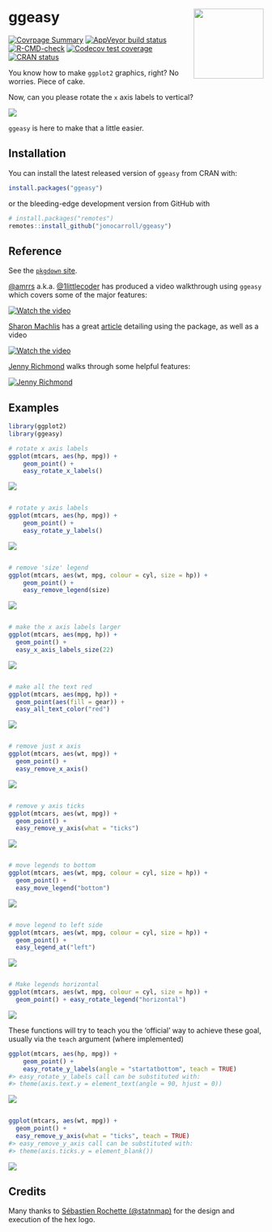
<!-- README.md is generated from README.Rmd. Please edit that file -->

# ggeasy <img src='man/figures/logo.gif' align="right" height="138" />

<!-- http://www.clker.com/clipart-2-puzzle-pieces-connected.html -->

[![Covrpage
Summary](https://img.shields.io/badge/covrpage-Last_Build_2025_06_15-yellowgreen.svg)](https://github.com/jonocarroll/ggeasy/blob/master/tests/README.md)
[![AppVeyor build
status](https://ci.appveyor.com/api/projects/status/github/jonocarroll/ggeasy?branch=master&svg=true)](https://ci.appveyor.com/project/jonocarroll/ggeasy)
[![R-CMD-check](https://github.com/jonocarroll/ggeasy/actions/workflows/R-CMD-check.yaml/badge.svg)](https://github.com/jonocarroll/ggeasy/actions/workflows/R-CMD-check.yaml)
[![Codecov test
coverage](https://codecov.io/gh/jonocarroll/ggeasy/branch/master/graph/badge.svg)](https://app.codecov.io/gh/jonocarroll/ggeasy?branch=master)
[![CRAN
status](https://www.r-pkg.org/badges/version/ggeasy)](https://CRAN.R-project.org/package=ggeasy)

You know how to make `ggplot2` graphics, right? No worries. Piece of
cake.

Now, can you please rotate the `x` axis labels to vertical?

![](https://raw.githubusercontent.com/jonocarroll/ggeasy/master/inst/media/xkcd.png)
<!-- ![](https://raw.githubusercontent.com/jonocarroll/ggeasy/master/inst/media/winona.gif) -->
<!-- ![](https://raw.githubusercontent.com/jonocarroll/ggeasy/master/inst/media/sherlock.gif) -->

`ggeasy` is here to make that a little easier.

## Installation

You can install the latest released version of `ggeasy` from CRAN with:

``` r
install.packages("ggeasy")
```

or the bleeding-edge development version from GitHub with

``` r
# install.packages("remotes")
remotes::install_github("jonocarroll/ggeasy")
```

## Reference

See the [`pkgdown` site](https://jonocarroll.github.io/ggeasy/).

[@amrrs](https://github.com/amrrs) a.k.a.
[@1littlecoder](https://twitter.com/1littlecoder) has produced a video
walkthrough using `ggeasy` which covers some of the major features:

[![Watch the
video](https://img.youtube.com/vi/iAH1GJoBZmI/maxresdefault.jpg)](https://youtu.be/iAH1GJoBZmI)

[Sharon Machlis](https://www.infoworld.com/profile/sharon-machlis/) has
a great
[article](https://www.infoworld.com/article/2256726/easier-ggplot-with-the-ggeasy-r-package.html)
detailing using the package, as well as a video

[![Watch the
video](https://img.youtube.com/vi/-2ZvQQ583pI/maxresdefault.jpg)](https://www.youtube.com/watch?v=-2ZvQQ583pI)

[Jenny Richmond](https://www.youtube.com/@jenrichmondPhD) walks through
some helpful features:

[![Jenny
Richmond](https://img.youtube.com/vi/PX8m69owHAs/maxresdefault.jpg)](https://www.youtube.com/watch?v=PX8m69owHAs)

## Examples

``` r
library(ggplot2)
library(ggeasy)

# rotate x axis labels
ggplot(mtcars, aes(hp, mpg)) + 
    geom_point() + 
    easy_rotate_x_labels()
```

![](man/figures/example-1.png)<!-- -->

``` r

# rotate y axis labels
ggplot(mtcars, aes(hp, mpg)) + 
    geom_point() + 
    easy_rotate_y_labels()
```

![](man/figures/example-2.png)<!-- -->

``` r

# remove 'size' legend
ggplot(mtcars, aes(wt, mpg, colour = cyl, size = hp)) +
    geom_point() +
    easy_remove_legend(size)
```

![](man/figures/example-3.png)<!-- -->

``` r

# make the x axis labels larger
ggplot(mtcars, aes(mpg, hp)) +
  geom_point() +
  easy_x_axis_labels_size(22)
```

![](man/figures/example-4.png)<!-- -->

``` r

# make all the text red
ggplot(mtcars, aes(mpg, hp)) +
  geom_point(aes(fill = gear)) +
  easy_all_text_color("red")
```

![](man/figures/example-5.png)<!-- -->

``` r

# remove just x axis
ggplot(mtcars, aes(wt, mpg)) +
  geom_point() + 
  easy_remove_x_axis()
```

![](man/figures/example-6.png)<!-- -->

``` r

# remove y axis ticks
ggplot(mtcars, aes(wt, mpg)) +
  geom_point() + 
  easy_remove_y_axis(what = "ticks")
```

![](man/figures/example-7.png)<!-- -->

``` r

# move legends to bottom
ggplot(mtcars, aes(wt, mpg, colour = cyl, size = hp)) +
  geom_point() + 
  easy_move_legend("bottom")
```

![](man/figures/example-8.png)<!-- -->

``` r

# move legend to left side
ggplot(mtcars, aes(wt, mpg, colour = cyl, size = hp)) +
  geom_point() +
  easy_legend_at("left")
```

![](man/figures/example-9.png)<!-- -->

``` r

# Make legends horizontal
ggplot(mtcars, aes(wt, mpg, colour = cyl, size = hp)) +
  geom_point() + easy_rotate_legend("horizontal")
```

![](man/figures/example-10.png)<!-- -->

These functions will try to teach you the ‘official’ way to achieve
these goal, usually via the `teach` argument (where implemented)

``` r
ggplot(mtcars, aes(hp, mpg)) + 
    geom_point() + 
    easy_rotate_y_labels(angle = "startatbottom", teach = TRUE)
#> easy_rotate_y_labels call can be substituted with:
#> theme(axis.text.y = element_text(angle = 90, hjust = 0))
```

![](man/figures/teach-1.png)<!-- -->

``` r

ggplot(mtcars, aes(wt, mpg)) +
  geom_point() + 
  easy_remove_y_axis(what = "ticks", teach = TRUE)
#> easy_remove_y_axis call can be substituted with:
#> theme(axis.ticks.y = element_blank())
```

![](man/figures/teach-2.png)<!-- -->

## Credits

Many thanks to [Sébastien Rochette (@statnmap)](https://statnmap.com/)
for the design and execution of the hex logo.
